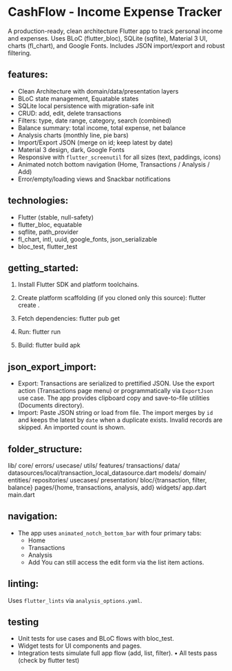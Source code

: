 # CashFlow - Income Expense Tracker

A production-ready, clean architecture Flutter app to track personal income and expenses. Uses BLoC (flutter_bloc), SQLite (sqflite), Material 3 UI, charts (fl_chart), and Google Fonts. Includes JSON import/export and robust filtering.

## features:
- Clean Architecture with domain/data/presentation layers
- BLoC state management, Equatable states
- SQLite local persistence with migration-safe init
- CRUD: add, edit, delete transactions
- Filters: type, date range, category, search (combined)
- Balance summary: total income, total expense, net balance
- Analysis charts (monthly line, pie bars)
- Import/Export JSON (merge on id; keep latest by date)
- Material 3 design, dark, Google Fonts
- Responsive with `flutter_screenutil` for all sizes (text, paddings, icons)
- Animated notch bottom navigation (Home, Transactions / Analysis / Add)
- Error/empty/loading views and Snackbar notifications

## technologies:
- Flutter (stable, null-safety)
- flutter_bloc, equatable
- sqflite, path_provider
- fl_chart, intl, uuid, google_fonts, json_serializable
- bloc_test, flutter_test

## getting_started:

1) Install Flutter SDK and platform toolchains.

2) Create platform scaffolding (if you cloned only this source): flutter create .

3) Fetch dependencies: flutter pub get

4) Run: flutter run


5) Build: flutter build apk   

## json_export_import:
- Export: Transactions are serialized to prettified JSON. Use the export action (Transactions page menu) or programmatically via `ExportJson` use case. The app provides clipboard copy and save-to-file utilities (Documents directory).
- Import: Paste JSON string or load from file. The import merges by `id` and keeps the latest by `date` when a duplicate exists. Invalid records are skipped. An imported count is shown.

## folder_structure:

lib/
  core/
    errors/
    usecase/
    utils/
  features/
    transactions/
      data/
        datasources/local/transaction_local_datasource.dart
        models/
      domain/
        entities/
        repositories/
        usecases/
      presentation/
        bloc/{transaction, filter, balance}
        pages/{home, transactions, analysis, add}
        widgets/
  app.dart
  main.dart

## navigation:
- The app uses `animated_notch_bottom_bar` with four primary tabs:
  - Home
  - Transactions
  - Analysis
  - Add 
  You can still access the edit form via the list item actions.

## linting:
Uses `flutter_lints` via `analysis_options.yaml`.

## testing
- Unit tests for use cases and BLoC flows with bloc_test.
- Widget tests for UI components and pages.
- Integration tests simulate full app flow (add, list, filter).
  • All tests pass (check by flutter test)

